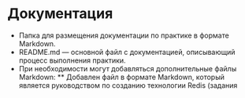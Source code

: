 # Документация

- Папка для размещения документации по практике в формате Markdown.
- README.md — основной файл с документацией, описывающий процесс выполнения практики.
- При необходимости могут добавляться дополнительные файлы Markdown:
  ** Добавлен файл в формате Markdown, который является руководством по созданию технологии Redis (задания 

